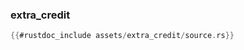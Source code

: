 ### extra_credit

```rust
{{#rustdoc_include assets/extra_credit/source.rs}}
```
<div class="flex-container vis_block" style="position:relative; margin-left:-75px; margin-right:-75px; display: none;">
	<object type="image/svg+xml" class="extra_credit code_panel" data="assets/extra_credit/vis_code.svg"></object>
	<object type="image/svg+xml" class="extra_credit tl_panel" data="assets/extra_credit/vis_timeline.svg" style="width: auto;" onmouseenter="helpers('extra_credit')"></object>
</div>